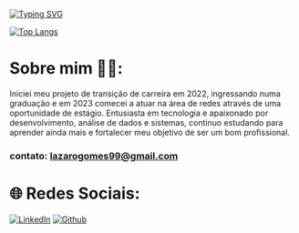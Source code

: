 [![Typing SVG](https://readme-typing-svg.herokuapp.com/?color=696969&size=35&center=true&vCenter=true&width=1000&lines=Olá,+Meu+nome+é+Lázaro+Gomes.;+:%29)](https://git.io/typing-svg)

[![Top Langs](https://github-readme-stats.vercel.app/api/top-langs/?username=lazarogomes99&layout=compact&theme=dracula)](https://github.com/anuraghazra/github-readme-stats)

# Sobre mim 🧑‍💻: 
Iniciei meu projeto de transição de carreira em 2022, ingressando numa graduação e em 2023 comecei a atuar na área de redes através de uma oportunidade de estágio. Entusiasta em tecnologia e apaixonado por desenvolvimento, análise de dados e sistemas, continuo estudando para aprender ainda mais e fortalecer meu objetivo de ser um bom profissional.
### contato: lazarogomes99@gmail.com


# 🌐 Redes Sociais: 
[![LinkedIn](https://img.shields.io/badge/LinkedIn-0077B5?style=for-the-badge&logo=linkedin&logoColor=white)](https://www.linkedin.com/in/lazaro-g/)
[![Github](https://img.shields.io/badge/GitHub-100000?style=for-the-badge&logo=github&logoColor=white)](https://github.com/lazarogomes99)



